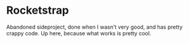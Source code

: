 # Rocketstrap
Abandoned sideproject, done when I wasn't very good, and has pretty crappy code. Up here, because what works is pretty cool.
